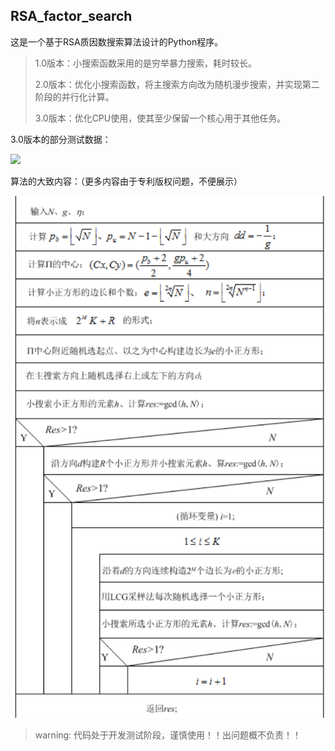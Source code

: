 ## RSA_factor_search

这是一个基于RSA质因数搜索算法设计的Python程序。

> 1.0版本：小搜索函数采用的是穷举暴力搜索，耗时较长。
>
> 2.0版本：优化小搜索函数，将主搜索方向改为随机漫步搜索，并实现第二阶段的并行化计算。
>
> 3.0版本：优化CPU使用，使其至少保留一个核心用于其他任务。


3.0版本的部分测试数据：

![](/img/1.jpg=200x100)

算法的大致内容：（更多内容由于专利版权问题，不便展示）

![](/img/2.png)

> warning: 代码处于开发测试阶段，谨慎使用！！出问题概不负责！！
